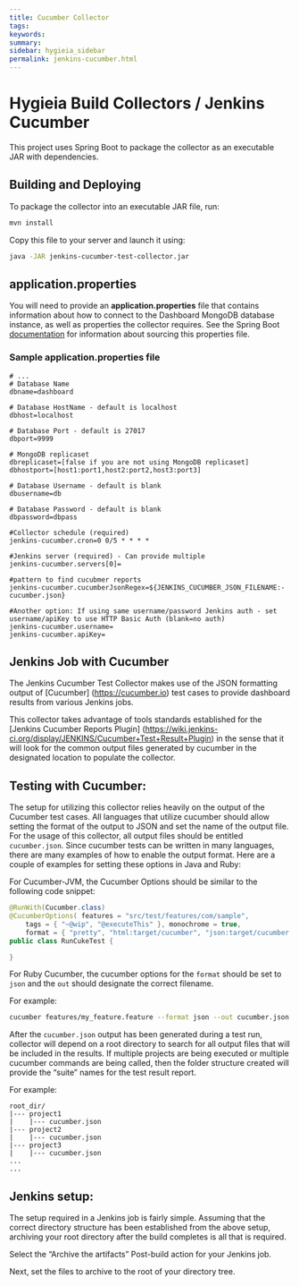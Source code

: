 ```yaml
---
title: Cucumber Collector
tags:
keywords:
summary:
sidebar: hygieia_sidebar
permalink: jenkins-cucumber.html
---
```


# Hygieia Build Collectors / Jenkins Cucumber

This project uses Spring Boot to package the collector as an executable JAR with dependencies.

## Building and Deploying

To package the collector into an executable JAR file, run:
```bash
mvn install
```

Copy this file to your server and launch it using:
```bash
java -JAR jenkins-cucumber-test-collector.jar
```

## application.properties

You will need to provide an **application.properties** file that contains information about how to connect to the Dashboard MongoDB database instance, as well as properties the collector requires. See the Spring Boot [documentation](http://docs.spring.io/spring-boot/docs/current-SNAPSHOT/reference/htmlsingle/#boot-features-external-config-application-property-files) for information about sourcing this properties file.

### Sample application.properties file

```properties
# ...
# Database Name
dbname=dashboard

# Database HostName - default is localhost
dbhost=localhost

# Database Port - default is 27017
dbport=9999

# MongoDB replicaset
dbreplicaset=[false if you are not using MongoDB replicaset]
dbhostport=[host1:port1,host2:port2,host3:port3]

# Database Username - default is blank
dbusername=db

# Database Password - default is blank
dbpassword=dbpass

#Collector schedule (required)
jenkins-cucumber.cron=0 0/5 * * * *

#Jenkins server (required) - Can provide multiple
jenkins-cucumber.servers[0]=

#pattern to find cucubmer reports
jenkins-cucumber.cucumberJsonRegex=${JENKINS_CUCUMBER_JSON_FILENAME:-cucumber.json}

#Another option: If using same username/password Jenkins auth - set username/apiKey to use HTTP Basic Auth (blank=no auth)
jenkins-cucumber.username=
jenkins-cucumber.apiKey=
```

## Jenkins Job with Cucumber

The Jenkins Cucumber Test Collector makes use of the JSON formatting output of [Cucumber] (https://cucumber.io) test cases to provide dashboard results from various Jenkins jobs.

This collector takes advantage of tools standards established for the [Jenkins Cucumber Reports Plugin] (https://wiki.jenkins-ci.org/display/JENKINS/Cucumber+Test+Result+Plugin) in the sense that it will look for the common output files generated by cucumber in the designated location to populate the collector.


## Testing with Cucumber:

The setup for utilizing this collector relies heavily on the output of the Cucumber test cases. All languages that utilize cucumber should allow setting the format of the output to JSON and set the name of the output file. For the usage of this collector, all output files should be entitled `cucumber.json`. Since cucumber tests can be written in many languages, there are many examples of how to enable the output format. Here are a couple of examples for setting these options in Java and Ruby:

For Cucumber-JVM, the Cucumber Options should be similar to the following code snippet:
```java
@RunWith(Cucumber.class)
@CucumberOptions( features = "src/test/features/com/sample",
    tags = { "~@wip", "@executeThis" }, monochrome = true,
    format = { "pretty", "html:target/cucumber", "json:target/cucumber.json" } )
public class RunCukeTest {

}
```

For Ruby Cucumber, the cucumber options for the `format` should be set to `json` and the `out` should designate the correct filename.

For example:
```bash
cucumber features/my_feature.feature --format json --out cucumber.json
```

After the `cucumber.json` output has been generated during a test run, collector will depend on a root directory to search for all output files that will be included in the results. If multiple projects are being executed or multiple cucumber commands are being called, then the folder structure created will provide the “suite” names for the test result report.

For example:
```
root_dir/
|--- project1
|    |--- cucumber.json
|--- project2
|    |--- cucumber.json
|--- project3
|    |--- cucumber.json
...
...
```

## Jenkins setup:

The setup required in a Jenkins job is fairly simple. Assuming that the correct directory structure has been established from the above setup, archiving your root directory after the build completes is all that is required.

Select the “Archive the artifacts” Post-build action for your Jenkins job.

Next, set the files to archive to the root of your directory tree.
